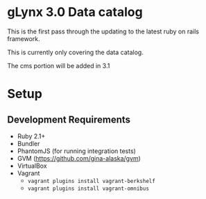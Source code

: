 # gLynx 3.0 Data catalog

This is the first pass through the updating to the latest ruby on rails framework.

This is currently only covering the data catalog.

The cms portion will be added in 3.1

# Setup

## Development Requirements

* Ruby 2.1+
* Bundler
* PhantomJS (for running integration tests)
* GVM (https://github.com/gina-alaska/gvm)
* VirtualBox
* Vagrant
  * <code>vagrant plugins install vagrant-berkshelf</code>
  * <code>vagrant plugins install vagrant-omnibus</code>

